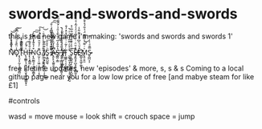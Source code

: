 # swords-and-swords-and-swords

this is the new game i'm making: 'swords and swords and swords 1'


N̽̔̾́ͧͣ̂̐̄͝͏̸̟̝̱̪̟̜̮̠͡͞Ǫ̾̈̏̄̊ͩ͌̉͗ͫ̆͠҉̦̘̮͔̦̰͎̣̠̪͎̻̤̜T̐̎̃̓͐͛ͯ͏̢̯̳͇̱͈͚̼H̢̧̲͇̜̘̮̘̦͍̲̖̬̹͈̖̺͇͈̟̠ͧͭ̓̕͡Ị̶̴̢̖͓̳̼̤ͣ̐͒͋̎́͝ͅŅ̢̼̰̳̘̠̞̝̝̮͈̳͓͒̒̊̃̓ͯ͛̅̀̚͠͠ͅͅG̤̫̗̜̠͖̤̝̱̮͕̦͔̹̻͊ͨ̒̌̎̿ͫ̒͑́́̚͠ ̸̥̤̤̣͔̱̭͙̟͎̄͒̉ͤ͛̾ͬ͂͗̄ͥ͝I̸̹͖͔̟͕͕̯̠̟̪̜̩̖̱͗͒̎̍̄͜S͍͉͇̺͖̖ͪ͛͒̐͞ ̵͌̈͊͛̓ͥ͒̇̐̽͆̓ͭ̐͡͠͏̗̤̤̪̟̝̻̥̳̪͔̖̯̫̻̩͚͖̪Ạ̶̷̯̙̙̞͚͈̯̖̤̣͆̒̒̆͛̓͌̋̀̚͟S̵̭͇̤̣͇̔̐̎̒̅ͯ̌͛̃̾̎ͣͨ̌͊̃ͩ́ ̓̉̃ͩ̌̌͐ͨ̊̓ͥ̚҉̶̛̘͕̦̲̲̤͚̰͇̬̭̰͈̞̤͘I̸̸̧̯̹̺͎̝̻̹ͪ̍̓͗͑̃ͦ̍̑͂ͯ̀T̴̨̺͇̠͉͉̩̲̤͇͚ͨ̓̃ͥͭ̅ͯͯͦ̽̒̐ͅ ̛̮͚͉̰͕̩͈̭̠̲̭̜̥̠̞̻̯̮̌͛̌ͤ̿̅ͧ͐ͪͯ̚Š̡͕̻͍̲̩̙͖̰͍̖͓̺̰ͯ̾̊̄̒̿̄̅͋̅͑̽͢Ȩ̶̸̱̰͉̥̪͓̘͍̹̲̻̰̗̜̱̄̒̆̈ͬͭͫ̿̍ͧ̒̓͂̒̊ͪͣ͂͋͘ͅĒ͐̆ͪ̂͆̇̾ͦ͊͋̾҉̷̪̺͎̮͖͕͚͞ͅͅM̧̯͔̮̫͛ͥ͌ͭͤ̂͂̅̈́̉͋́̊͒̄͘͜͠͠ͅS̴̷̬̪̪͔͕̿̄ͣ̀̀̇ͣ͊͘

free lifetime updates, new 'episodes' & more, s, s & s Coming to a local github page near you for a low low price of free [and mabye steam for like £1]

#controls

wasd = move
mouse = look
shift = crouch
space = jump
